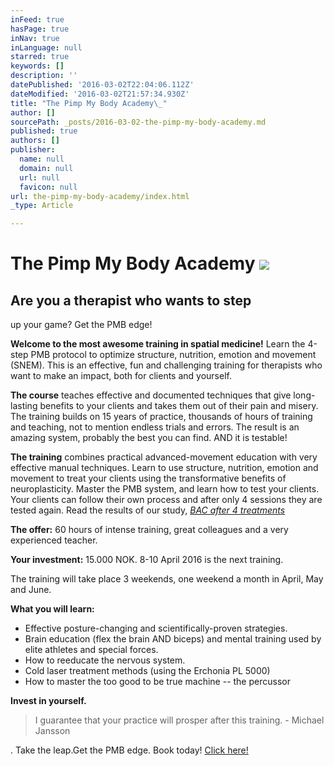 ```yaml
---
inFeed: true
hasPage: true
inNav: true
inLanguage: null
starred: true
keywords: []
description: ''
datePublished: '2016-03-02T22:04:06.112Z'
dateModified: '2016-03-02T21:57:34.930Z'
title: "The Pimp My Body Academy\_"
author: []
sourcePath: _posts/2016-03-02-the-pimp-my-body-academy.md
published: true
authors: []
publisher:
  name: null
  domain: null
  url: null
  favicon: null
url: the-pimp-my-body-academy/index.html
_type: Article

---
```

# The Pimp My Body Academy ![](https://s3-us-west-2.amazonaws.com/the-grid-img/p/707c83a42d59b79589b1ab91d49b2a372862ef09.jpg)

## Are you a therapist who wants to step 
up your game? Get the PMB edge! 

**Welcome to the most awesome training in spatial medicine!**
Learn the 4-step PMB protocol to optimize structure, nutrition, emotion and movement (SNEM). This 
is an effective, fun and challenging training for therapists who want to make an impact, both for 
clients and yourself. 

**The course** teaches effective and documented techniques that give long-lasting benefits to your 
clients and takes them out of their pain and misery. The training builds on 15 years of practice, 
thousands of hours of training and teaching, not to mention endless trials and errors. The result is an 
amazing system, probably the best you can find. AND it is testable! 

**The training** combines practical advanced-movement education with very effective manual 
techniques. Learn to use structure, nutrition, emotion and movement to treat your clients using the 
transformative benefits of neuroplasticity.
Master the PMB system, and learn how to test your clients. Your clients can follow their own process 
and after only 4 sessions they are tested again. Read the results of our study, _[BAC after 4 treatments][0]_

**The offer:**
60 hours of intense training, great colleagues and a very experienced teacher. 

**Your investment:** 15.000 NOK.
8-10 April 2016 is the next training. 

The training will take place 3 weekends, one weekend a month in 
April, May and June. 

**What you will learn:**

* Effective posture-changing and scientifically-proven strategies. 
* Brain education (flex the brain AND biceps) and mental training used by elite athletes and 
special forces. 
* How to reeducate the nervous system. 
* Cold laser treatment methods (using the Erchonia PL 5000) 
* How to master the too good to be true machine -- the percussor 

**Invest in yourself.**

> I guarantee that your practice will prosper 
> after this training. - Michael Jansson

. Take the leap.Get the PMB edge. Book today! [Click here!][1]

[0]: http://www.verkstedet.org/bac-after-4-treatments/
[1]: https://podio.com/webforms/14886882/998273